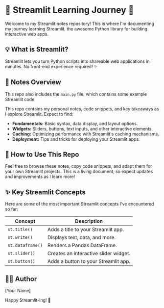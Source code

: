 # 🚀 Streamlit Learning Journey 🚀

Welcome to my Streamlit notes repository! This is where I'm documenting my journey learning Streamlit, the awesome Python library for building interactive web apps.

## 💡 What is Streamlit?

Streamlit lets you turn Python scripts into shareable web applications in minutes. No front-end experience required! ✨

## 📝 Notes Overview

This repo also includes the `main.py` file, which contains some example Streamlit code.


This repo contains my personal notes, code snippets, and key takeaways as I explore Streamlit. Expect to find:

*   **Fundamentals:** Basic syntax, data display, and layout options.
*   **Widgets:** Sliders, buttons, text inputs, and other interactive elements.
*   **Caching:** Optimizing performance with Streamlit's caching mechanisms.
*   **Deployment:** Tips and tricks for deploying your Streamlit apps.

## 🧭 How to Use This Repo

Feel free to browse these notes, copy code snippets, and adapt them for your own Streamlit projects. This is a living document, so expect updates and improvements as I learn more!

## ✨ Key Streamlit Concepts

Here are some of the most important Streamlit concepts I've encountered so far:

| Concept       | Description                                     |
|---------------|-------------------------------------------------|
| `st.title()`  | Adds a title to your Streamlit app.            |
| `st.write()`  | Displays text, data, and more.                 |
| `st.dataframe()`| Renders a Pandas DataFrame.                     |
| `st.slider()` | Creates an interactive slider widget.           |
| `st.button()` | Adds a button to your Streamlit app.           |

## 👨‍💻 Author

[Your Name]

Happy Streamlit-ing! 🎈
